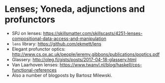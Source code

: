 # Lenses; Yoneda, adjunctions and profunctors

- SPJ on lenses: <https://skillsmatter.com/skillscasts/4251-lenses-compositional-data-access-and-manipulation>
- `lens` library: <https://github.com/ekmett/lens>
- Elegant profunctor optics: <http://www.cs.ox.ac.uk/people/jeremy.gibbons/publications/poptics.pdf>
- Glassery: <http://oleg.fi/gists/posts/2017-04-18-glassery.html>
- Van Laarhoven lenses: <https://www.twanvl.nl/blog/haskell/cps-functional-references>
- Also a number of blogposts by Bartosz Milewski.



